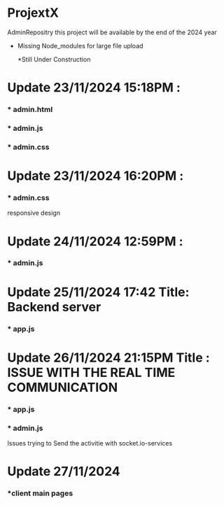 # ProjextX
AdminRepositry
this project will be available by the end of the 2024 year
* Missing Node_modules for large file upload

  *Still Under Construction
# Update 23/11/2024 15:18PM : 
 ### * admin.html
### * admin.js
### * admin.css
# Update 23/11/2024 16:20PM : 
### * admin.css 
   responsive design
# Update 24/11/2024 12:59PM : 
### * admin.js
# Update 25/11/2024 17:42 Title: Backend server  
### * app.js 
# Update 26/11/2024 21:15PM Title : ISSUE WITH THE REAL TIME COMMUNICATION
### * app.js
### * admin.js
Issues trying to Send the activitie with socket.io-services
# Update 27/11/2024
### *client main pages
